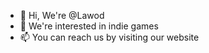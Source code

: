 - 👋 Hi, We're @Lawod
- 👀 We're interested in indie games
- 📫 You can reach us by visiting our website
